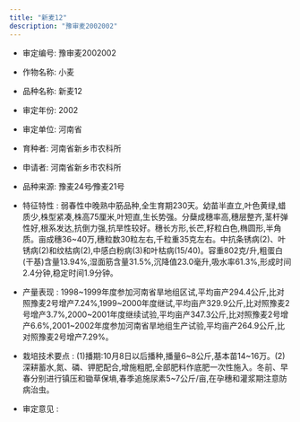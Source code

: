 ```yaml
---
title: "新麦12"
description: "豫审麦2002002"
---
```

* 审定编号:  豫审麦2002002

*  作物名称:  小麦

*  品种名称:  新麦12

*  审定年份:  2002

*  审定单位:  河南省

* 育种者:  河南省新乡市农科所

*  申请者:  河南省新乡市农科所

*  品种来源:  豫麦24号∕豫麦21号

*  特征特性 : 
弱春性中晚熟中筋品种,全生育期230天。幼苗半直立,叶色黄绿,蜡质少,株型紧凑,株高75厘米,叶短直,生长势强。分蘖成穗率高,穗层整齐,茎杆弹性好,根系发达,抗倒力强,抗旱性较好。穗长方形,长芒,籽粒白色,椭圆形,半角质。亩成穗36~40万,穗粒数30粒左右,千粒重35克左右。中抗条锈病(2)、叶锈病(2)和纹枯病(2),中感白粉病(3)和叶枯病(15/40)。容重802克/升,粗蛋白(干基)含量13.94%,湿面筋含量31.5%,沉降值23.0毫升,吸水率61.3%,形成时间2.4分钟,稳定时间1.9分钟。
 
*  产量表现 : 
1998~1999年度参加河南省旱地组区试,平均亩产294.4公斤,比对照豫麦2号增产7.24%,1999~2000年度继试,平均亩产329.9公斤,比对照豫麦2号增产3.7%,2000~2001年度继续试验,平均亩产347.3公斤,比对照豫麦2号增产6.6%,2001~2002年度参加河南省旱地组生产试验,平均亩产264.9公斤,比对照豫麦2号增产7.29%。

*  栽培技术要点 : 
(1)播期:10月8日以后播种,播量6~8公斤,基本苗14~16万。(2)深耕蓄水,氮、磷、钾肥配合,增施粗肥,全部肥料作底肥一次性施入。冬前、早春分别进行镇压和锄草保墒,春季追施尿素5~7公斤/亩,在孕穗和灌浆期注意防病治虫。

*  审定意见 : 

